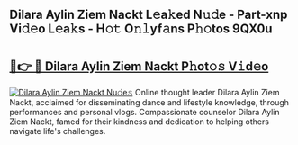 ## Dilara Aylin Ziem Nackt L𝚎a𝚔ed N𝚞𝚍e - Part-xnp Vi𝚍𝚎o L𝚎a𝚔s - H𝚘𝚝 O𝚗𝚕yf𝚊ns P𝚑𝚘tos 9QX0u

# <h2><a href="http://kfeajz.oniu.top/?m=Dilara+Aylin+Ziem+Nackt">🔗👉 🔴 Dilara Aylin Ziem Nackt P𝚑ot𝚘𝚜 V𝚒d𝚎o</a></h2>

[![Dilara Aylin Ziem Nackt Nu𝚍e𝚜](https://i.imgur.com/0qMVB7G.gif)](http://kfeajz.oniu.top/?m=Dilara+Aylin+Ziem+Nackt)
Online thought leader Dilara Aylin Ziem Nackt, acclaimed for disseminating dance and lifestyle knowledge, through performances and personal vlogs. Compassionate counselor Dilara Aylin Ziem Nackt, famed for their kindness and dedication to helping others navigate life's challenges.  
